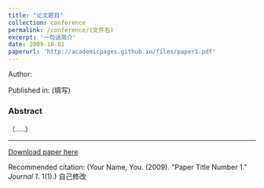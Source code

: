 ```yaml
---
title: "论文题目"
collection: conference
permalink: /conference/(文件名)
excerpt: '一句话简介'
date: 2009-10-01
paperurl: 'http://academicpages.github.io/files/paper1.pdf'
---
```

Author:

Published in: (填写)

### Abstract

（.....）

---

[Download paper here](http://academicpages.github.io/files/paper1.pdf)

Recommended citation: (Your Name, You. (2009). "Paper Title Number 1." <i>Journal 1</i>. 1(1).) 自己修改
